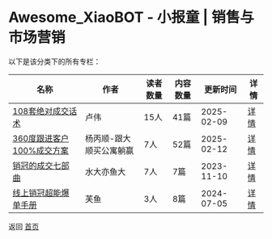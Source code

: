 # Awesome_XiaoBOT - 小报童 | 销售与市场营销

以下是该分类下的所有专栏：

| 名称 | 作者 | 读者数量 | 内容数量 | 更新时间 | 详情 |
|------|------|----------|----------|----------|------|
| [108套绝对成交话术](https://xiaobot.net/p/2535970876?refer=0b133df9-27dc-423b-8101-639049001c13) | 卢伟 | 15人 | 41篇 |  2025-02-09 | [详情](data/2535970876.md) |
| [360度跟进客户100%成交方案](https://xiaobot.net/p/133751?refer=0b133df9-27dc-423b-8101-639049001c13) | 杨丙顺-跟大顺买公寓躺赢 | 7人 | 52篇 |  2025-02-12 | [详情](data/133751.md) |
| [销冠的成交七部曲](https://xiaobot.net/p/HM-190602?refer=0b133df9-27dc-423b-8101-639049001c13) | 水大亦鱼大 | 7人 | 7篇 |  2023-11-10 | [详情](data/HM-190602.md) |
| [线上销冠超能爆单手册](https://xiaobot.net/p/fy20240704?refer=0b133df9-27dc-423b-8101-639049001c13) | 芙鱼 | 3人 | 8篇 |  2024-07-05 | [详情](data/fy20240704.md) |


返回 [首页](../README.md)
